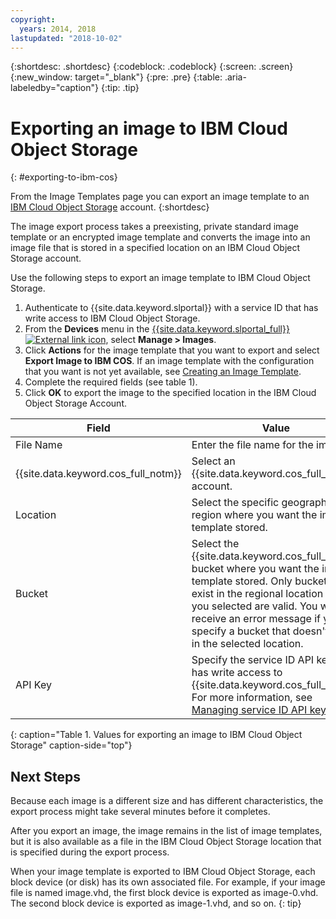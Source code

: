 ```yaml
---
copyright:
  years: 2014, 2018
lastupdated: "2018-10-02"
---
```


{:shortdesc: .shortdesc}
{:codeblock: .codeblock}
{:screen: .screen}
{:new_window: target="_blank"}
{:pre: .pre}
{:table: .aria-labeledby="caption"}
{:tip: .tip}

# Exporting an image to IBM Cloud Object Storage
{: #exporting-to-ibm-cos}

From the Image Templates page you can export an image template to an [IBM Cloud Object Storage](/docs/services/cloud-object-storage/about-cos.html) account. 
{:shortdesc}

The image export process takes a preexisting, private standard image template or an encrypted image template and converts the image into an 
image file that is stored in a specified location on an IBM Cloud Object Storage account. 

Use the following steps to export an image template to IBM Cloud Object Storage.

1. Authenticate to {{site.data.keyword.slportal}} with a service ID that has write access to IBM Cloud Object Storage.
2. From the **Devices** menu in the [{{site.data.keyword.slportal_full}} ![External link icon](../../icons/launch-glyph.svg "External link icon")](https://control.softlayer.com/), select **Manage > Images**.
3. Click **Actions** for the image template that you want to export and select **Export Image to IBM COS**. If an image template with the configuration that you want is not yet 
available, see [Creating an Image Template](create-standard-image.html).
4. Complete the required fields (see table 1). 
5. Click **OK** to export the image to the specified location in the IBM Cloud Object Storage Account. 

| Field | Value |
| ----- | ----- |
| File Name | Enter the file name for the image. |
| {{site.data.keyword.cos_full_notm}} | Select an {{site.data.keyword.cos_full_notm}} account. |
| Location | Select the specific geographic region where you want the image template stored. | 
| Bucket | Select the {{site.data.keyword.cos_full_notm}} bucket where you want the image template stored. Only buckets that exist in the regional location that you selected are valid. You will receive an error message if you specify a bucket that doesn't exist in the selected location. |
| API Key | Specify the service ID API key that has write access to {{site.data.keyword.cos_full_notm}}. For more information, see [Managing service ID API keys](/docs/iam/serviceid_keys.html). |
{: caption="Table 1. Values for exporting an image to IBM Cloud Object Storage" caption-side="top"}

## Next Steps
Because each image is a different size and has different characteristics, the export process might take several minutes before it completes. 

After you export an image, the image remains in the list of image templates, but it is also available as a file in the IBM Cloud Object Storage location that is specified during the export process. 

When your image template is exported to IBM Cloud Object Storage, each block device (or disk) has its own associated file. For example, if your image file is named image.vhd, the first block device is exported as image-0.vhd. The second block device is exported as image-1.vhd, and so on. 
{: tip}

